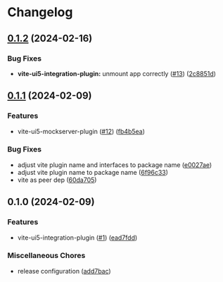 # Changelog

## [0.1.2](https://github.com/cpro-js/ui5-vite/compare/@cpro-js/vite-ui5-integration-plugin-v0.1.1...@cpro-js/vite-ui5-integration-plugin-v0.1.2) (2024-02-16)


### Bug Fixes

* **vite-ui5-integration-plugin:** unmount app correctly ([#13](https://github.com/cpro-js/ui5-vite/issues/13)) ([2c8851d](https://github.com/cpro-js/ui5-vite/commit/2c8851d42a97485bceb888e576e36b48d36a39cc))

## [0.1.1](https://github.com/cpro-js/ui5-vite/compare/@cpro-js/vite-ui5-integration-plugin-v0.1.0...@cpro-js/vite-ui5-integration-plugin-v0.1.1) (2024-02-09)


### Features

* vite-ui5-mockserver-plugin ([#12](https://github.com/cpro-js/ui5-vite/issues/12)) ([fb4b5ea](https://github.com/cpro-js/ui5-vite/commit/fb4b5eae82644fd67d2386e020e0e6013cc3cce9))


### Bug Fixes

* adjust vite plugin name and interfaces to package name ([e0027ae](https://github.com/cpro-js/ui5-vite/commit/e0027ae2948a65541dc6438019eb41684606b3e2))
* adjust vite plugin name to package name ([6f96c33](https://github.com/cpro-js/ui5-vite/commit/6f96c339b07dd0459adeb9fb502f6b3a122f9dca))
* vite as peer dep ([60da705](https://github.com/cpro-js/ui5-vite/commit/60da7051e61c17e8f55f72365e63f238a9b627a5))

## 0.1.0 (2024-02-09)


### Features

* vite-ui5-integration-plugin ([#1](https://github.com/cpro-js/ui5-vite/issues/1)) ([ead7fdd](https://github.com/cpro-js/ui5-vite/commit/ead7fdd2b4204a337d83cecce08bd4e32f9a213d))


### Miscellaneous Chores

* release configuration ([add7bac](https://github.com/cpro-js/ui5-vite/commit/add7bac971136e864b6305be7bd528ee5ad3efd0))
